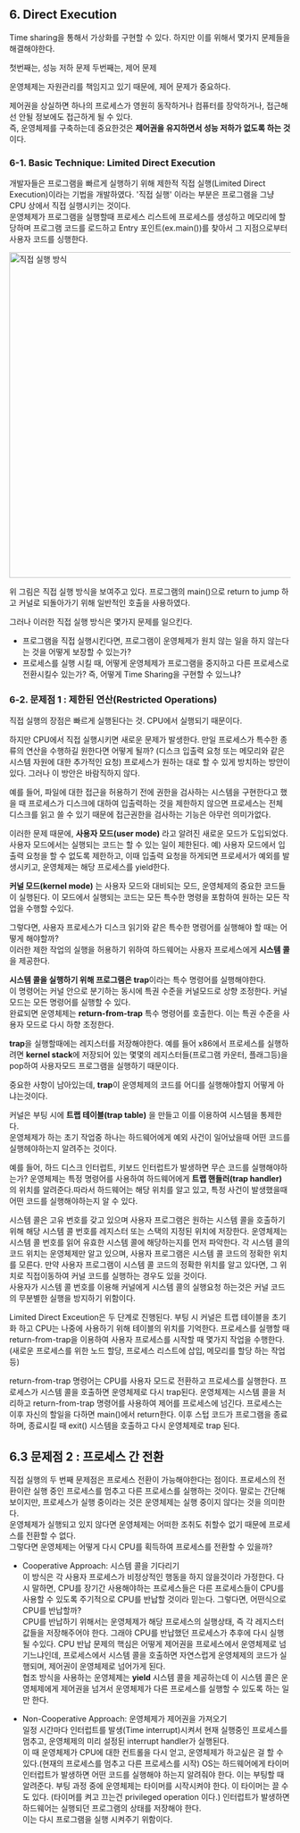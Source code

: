 ## 6. Direct Execution

Time sharing을 통해서 가상화를 구현할 수 있다. 하지만 이를 위해서 몇가지 문제들을 해결해야한다.

첫번째는, 성능 저하 문제
두번째는, 제어 문제

운영체제는 자원관리를 책임지고 있기 때문에, 제어 문제가 중요하다.  

제어권을 상실하면 하나의 프로세스가 영원히 동작하거나 컴퓨터를 장악하거나, 접근해선 안될 정보에도 접근하게 될 수 있다.  
즉, 운영체제를 구축하는데 중요한것은 **제어권을 유지하면서 성능 저하가 없도록 하는 것**이다.

### 6-1. Basic Technique: Limited Direct Execution  

개발자들은 프로그램을 빠르게 실행하기 위해 제한적 직접 실행(Limited Direct Execution)이라는 기법을 개발하였다.
'직접 실행' 이라는 부분은 프로그램을 그냥 CPU 상에서 직접 실행시키는 것이다.  
운영체제가 프로그램을 실행할때 프로세스 리스트에 프로세스를 생성하고 메모리에 할당하며 프로그램 코드를 로드하고 Entry 포인트(ex.main())를 찾아서 그 지점으로부터 사용자 코드를 싱행한다.


<img width="583" alt="직접 실행 방식" src="https://user-images.githubusercontent.com/49808034/212630410-95b82673-f21b-4f68-b308-3d903c87bea2.png">

위 그림은 직접 실행 방식을 보여주고 있다. 프로그램의 main()으로 return to jump 하고 커널로 되돌아가기 위해 일반적인 호출을 사용하였다.

그러나 이러한 직접 실행 방식은 몇가지 문제를 일으킨다.  

- 프로그램을 직접 실행시킨다면, 프로그램이 운영체제가 원치 않는 일을 하지 않는다는 것을 어떻게 보장할 수 있는가?
- 프로세스를 실행 시킬 때, 어떻게 운영체제가 프로그램을 중지하고 다른 프로세스로 전환시킬수 있는가?
  즉, 어떻게 Time Sharing을 구현할 수 있느냐?
  
 ### 6-2. 문제점 1 : 제한된 연산(Restricted Operations)
 
 직접 실행의 장점은 빠르게 실행된다는 것. CPU에서 실행되기 때문이다.
 
 하지만 CPU에서 직접 실행시키면 새로운 문제가 발생한다. 만일 프로세스가 특수한 종류의 연산을 수행하길 원한다면 어떻게 될까? (디스크 입출력 요청 또는 메모리와 같은 시스템 자원에 대한 추가적인 요청)
 프로세스가 원하는 대로 할 수 있게 방치하는 방안이 있다. 그러나 이 방안은 바람직하지 않다. 
 
 예를 들어, 파일에 대한 접근을 허용하기 전에 권한을 검사하는 시스템을 구현한다고 했을 때
 프로세스가 디스크에 대하여 입출력하는 것을 제한하지 않으면 프로세스는 전체 디스크를 읽고 쓸 수 있기 때문에 접근권한을 검사하는 기능은 아무런 의미가없다.
  
 이러한 문제 때문에, **사용자 모드(user mode)** 라고 알려진 새로운 모드가 도입되었다.  
 사용자 모드에서는 실행되는 코드는 할 수 있는 일이 제한된다. 예) 사용자 모드에서 입출력 요청을 할 수 없도록 제한하고, 이때 입출력 요청을 하게되면 프로세서가 예외를 발생시키고, 운영체제는 해당 프로세스를 yield한다.
 
 **커널 모드(kernel mode)** 는 사용자 모드와 대비되는 모드, 운영체제의 중요한 코드들이 실행된다. 이 모드에서 실행되는 코드는 모든 특수한 명령을 포함하여 원하는 모든 작업을 수행할 수있다.
 
 그렇다면, 사용자 프로세스가 디스크 읽기와 같은 특수한 명령어를 실행해야 할 때는 어떻게 해야할까?  
 이러한 제한 작업의 실행을 허용하기 위하여 하드웨어는 사용자 프로세스에게 **시스템 콜**을 제공한다.
 
 **시스템 콜을 실행하기 위해 프로그램은 trap**이라는 특수 명령어를 실행해야한다.  
 이 명령어는 커널 안으로 분기하는 동시에 특권 수준을 커널모드로 상향 조정한다. 커널모드는 모든 명령어를 실행할 수 있다.  
 완료되면 운영체제는 **return-from-trap** 특수 명령어를 호출한다. 이는 특권 수준을 사용자 모드로 다시 하향 조정한다.
 
 **trap**을 실행할때에는 레지스터를 저장해야한다. 예를 들어 x86에서 프로세스를 실행하려면 **kernel stack**에 저장되어 있는 몇몇의 레지스터들(프로그램 카운터, 플래그등)을 pop하여 사용자모드 프로그램을 실행하기 때문이다.
 
 중요한 사항이 남아있는데, **trap**이 운영체제의 코드를 어디를 실행해야할지 어떻게 아냐는것이다.  
 
 커널은 부팅 시에 **트랩 테이블(trap table)** 을 만들고 이를 이용하여 시스템을 통제한다.  
 운영체제가 하는 초기 작업중 하나는 하드웨어에게 예외 사건이 일어났을때 어떤 코드를 실행헤야하는지 알려주는 것이다.
 
 예를 들어, 하드 디스크 인터럽트, 키보드 인터럽트가 발생하면 무슨 코드를 실행해야하는가? 운영체제는 특정 명령어를 사용하여 하드웨어에게 **트랩 핸들러(trap handler)** 의 위치를 알려준다.따라서 하드웨어는 해당 위치를 알고 있고, 특정 사건이 발생했을때 어떤 코드를 실행해야하는지 알 수 있다.

시스템 콜은 고유 번호를 갖고 있으며 사용자 프로그램은 원하는 시스템 콜을 호출하기 위해 해당 시스템 콜 번호를 레지스터 또는 스택의 지정된 위치에 저장한다. 운영체제는 시스템 콜 번호를 읽어 유효한 시스템 콜에 해당하는지를 먼저 파악한다.
각 시스템 콜의 코드 위치는 운영체제만 알고 있으며, 사용자 프로그램은 시스템 콜 코드의 정확한 위치를 모른다. 만약 사용자 프로그램이 시스템 콜 코드의 정확한 위치를 알고 있다면, 그 위치로 직접이동하여 커널 코드를 실행하는 경우도 있을 것이다.  
사용자가 시스템 콜 번호를 이용해 커널에게 시스템 콜의 실행요청 하는것은 커널 코드의 무분별한 실행을 방지하기 위함이다.  

Limited Direct Exceution은 두 단계로 진행된다. 부팅 시 커널은 트랩 테이블을 초기화 하고 CPU는 나중에 사용하기 위해 테이블의 위치를 기억한다. 프로세스를 실행할 때 return-from-trap을 이용하여 사용자 프로세스를 시작할 때 몇가지 작업을 수행한다.(새로운 프로세스를 위한 노드 할당, 프로세스 리스트에 삽입, 메모리를 할당 하는 작업등)  

return-from-trap 명령어는 CPU를 사용자 모드로 전환하고 프로세스를 실행한다. 프로세스가 시스템 콜을 호출하면 운영체제로 다시 trap된다. 운영체제는 시스템 콜을 처리하고 return-from-trap 명령어를 사용하여 제어를 프로세스에 넘긴다. 프로세스는 이후 자신의 할일을 다하면 main()에서 return한다. 이후 스텁 코드가 프로그램을 종료하며, 종료시킬 때 exit() 시스템을 호출하고 다시 운영체제로 trap 된다.  

## 6.3 문제점 2 : 프로세스 간 전환  

직접 실행의 두 번째 문제점은 프로세스 전환이 가능해야한다는 점이다. 프로세스의 전환이란 실행 중인 프로세스를 멈추고 다른 프로세스를 실행하는 것이다. 말로는 간단해보이지만, 프로세스가 실행 중이라는 것은 운영체제는 실행 중이지 않다는 것을 의미한다.  
운영체제가 실행되고 있지 않다면 운영체제는 어떠한 조취도 취할수 없기 때문에 프로세스를 전환할 수 없다.  
그렇다면 운영체제는 어떻게 다시 CPU를 획득하여 프로세스를 전환할 수 있을까?

- Cooperative Approach: 시스템 콜을 기다리기  
이 방식은 각 사용자 프로세스가 비정상적인 행동을 하지 않을것이라 가정한다. 다시 말하면, CPU를 장기간 사용해야하는 프로세스들은 다른 프로세스들이 CPU를 사용할 수 있도록 주기적으로 CPU를 반납할 것이라 믿는다. 그렇다면, 어떤식으로 CPU를 반납할까?  
CPU를 반납하기 위해서는 운영체제가 해당 프로세스의 실행상태, 즉 각 레지스터값들을 저장해주어야 한다. 그래야 CPU를 반납했던 프로세스가 추후에 다시 실행될 수있다. CPU 반납 문제의 핵심은 어떻게 제어권을 프로세스에서 운영체제로 넘기느냐인데, 프로세스에서 시스템 콜을 호출하면 자연스럽게 운영체제의 코드가 실행되며, 제어권이 운영체제로 넘어가게 된다.  
협조 방식을 사용하는 운영체제는 **yield** 시스템 콜을 제공하는데 이 시스템 콜은 운영체제에게 제어권을 넘겨서 운영체제가 다른 프로세스를 실행할 수 있도록 하는 일만 한다. 

- Non-Cooperative Approach: 운영체제가 제어권을 가져오기  
일정 시간마다 인터럽트를 발생(Time interrupt)시켜서 현재 실행중인 프로세스를 멈추고, 운영체제의 미리 설정된 interrupt handler가 실행된다.  
이 때 운영체제가 CPU에 대한 컨트롤을 다시 얻고, 운영체제가 하고싶은 걸 할 수 있다.(현재의 프로세스를 멈추고 다른 프로세스를 시작)
OS는 하드웨어에게 타이머 인터럽트가 발생하면 어떤 코드를 실행해야 하는지 알려줘야 한다. 이는 부팅할 때 알려준다.
부팅 과정 중에 운영체제는 타이머를 시작시켜야 한다. 이 타이머는 끌 수도 있다. (타이머를 켜고 끄는건 privileged operation 이다.)
인터럽트가 발생하면 하드웨어는 실행되던 프로그램의 상태를 저장해야 한다.  
이는 다시 프로그램을 실행 시켜주기 위함이다.


